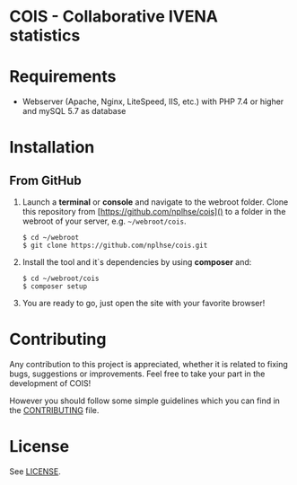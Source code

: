 COIS - Collaborative IVENA statistics
=====================================

# Requirements

- Webserver (Apache, Nginx, LiteSpeed, IIS, etc.) with PHP 7.4 or higher and mySQL 5.7 as database

# Installation
## From GitHub
1. Launch a **terminal** or **console** and navigate to the webroot folder. Clone this repository from [https://github.com/nplhse/cois]() to a folder in the webroot of your server, e.g. `~/webroot/cois`.

    ```
    $ cd ~/webroot
    $ git clone https://github.com/nplhse/cois.git
    ```

2. Install the tool and it`s dependencies by using **composer** and:

    ```
    $ cd ~/webroot/cois
    $ composer setup
    ```

3. You are ready to go, just open the site with your favorite browser!

# Contributing
Any contribution to this project is appreciated, whether it is related to fixing bugs, suggestions or improvements. Feel free to take your part in the development of COIS!

However you should follow some simple guidelines which you can find in the [CONTRIBUTING](CONTRIBUTING.md) file.

# License
See [LICENSE](LICENSE.md).

